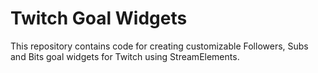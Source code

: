 # Twitch Goal Widgets
 This repository contains code for creating customizable Followers, Subs and Bits goal widgets for Twitch using StreamElements.
